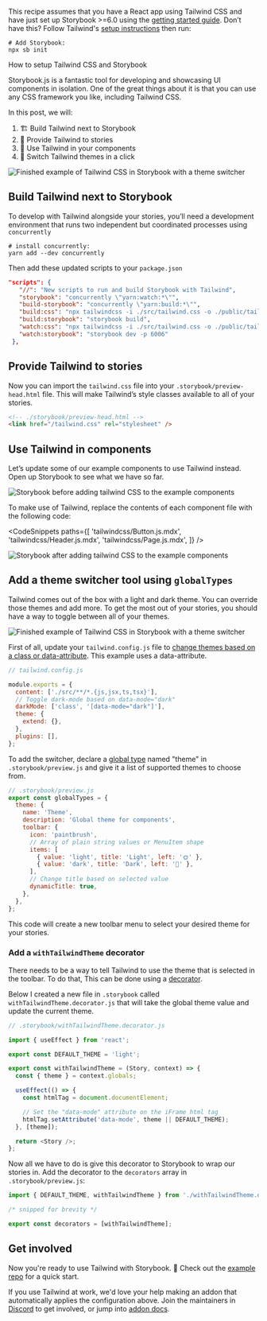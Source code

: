 <div class="aside aside__no-top">

This recipe assumes that you have a React app using Tailwind CSS and have just set up Storybook >=6.0 using the [getting started guide](/docs/react/get-started/install). Don’t have this? Follow Tailwind's [setup instructions](https://tailwindcss.com/docs/installation) then run:

```shell
# Add Storybook:
npx sb init
```

</div>

<RecipeHeader>

How to setup Tailwind CSS and Storybook

</RecipeHeader>

Storybook.js is a fantastic tool for developing and showcasing UI components in isolation. One of the great things about it is that you can use any CSS framework you like, including Tailwind CSS.

In this post, we will:

1. 🏗️ Build Tailwind next to Storybook
2. 🎁 Provide Tailwind to stories
3. 🧱 Use Tailwind in your components
4. 🎨 Switch Tailwind themes in a click

![Finished example of Tailwind CSS in Storybook with a theme switcher](https://user-images.githubusercontent.com/18172605/208201389-1f448dbb-978c-442e-9d6b-7bf3fea63e64.gif)

## Build Tailwind next to Storybook

To develop with Tailwind alongside your stories, you’ll need a development environment that runs two independent but coordinated processes using `concurrently`

```shell
# install concurrently:
yarn add --dev concurrently
```

Then add these updated scripts to your `package.json`

```json
"scripts": {
   "//": "New scripts to run and build Storybook with Tailwind",
   "storybook": "concurrently \"yarn:watch:*\"",
   "build-storybook": "concurrently \"yarn:build:*\"",
   "build:css": "npx tailwindcss -i ./src/tailwind.css -o ./public/tailwind.css",
   "build:storybook": "storybook build",
   "watch:css": "npx tailwindcss -i ./src/tailwind.css -o ./public/tailwind.css --watch",
   "watch:storybook": "storybook dev -p 6006"
 },
```

## Provide Tailwind to stories

Now you can import the `tailwind.css` file into your `.storybook/preview-head.html` file. This will make Tailwind’s style classes available to all of your stories.

```html
<!-- ./storybook/preview-head.html -->
<link href="/tailwind.css" rel="stylesheet" />
```

## Use Tailwind in components

Let’s update some of our example components to use Tailwind instead. Open up Storybook to see what we have so far.

![Storybook before adding tailwind CSS to the example components](https://user-images.githubusercontent.com/18172605/208201413-ace25d53-880a-4580-a81a-3d628fba229e.gif)

To make use of Tailwind, replace the contents of each component file with the following code:

<!-- prettier-ignore-start -->

<CodeSnippets
    paths={[
        'tailwindcss/Button.js.mdx',
        'tailwindcss/Header.js.mdx',
        'tailwindcss/Page.js.mdx',
    ]}
/>

<!-- prettier-ignore-end -->

![Storybook after adding tailwind CSS to the example components](https://user-images.githubusercontent.com/18172605/208201423-c7ea9392-1851-4fc3-9968-6d05399c2e91.gif)

## Add a theme switcher tool using `globalTypes`

Tailwind comes out of the box with a light and dark theme. You can override those themes and add more. To get the most out of your stories, you should have a way to toggle between all of your themes.

![Finished example of Tailwind CSS in Storybook with a theme switcher](https://user-images.githubusercontent.com/18172605/208201389-1f448dbb-978c-442e-9d6b-7bf3fea63e64.gif)

First of all, update your `tailwind.config.js` file to [change themes based on a class or data-attribute](https://tailwindcss.com/docs/dark-mode#customizing-the-class-name). This example uses a data-attribute.

```js
// tailwind.config.js

module.exports = {
  content: ['./src/**/*.{js,jsx,ts,tsx}'],
  // Toggle dark-mode based on data-mode="dark"
  darkMode: ['class', '[data-mode="dark"]'],
  theme: {
    extend: {},
  },
  plugins: [],
};
```

To add the switcher, declare a [global type](/docs/react/essentials/toolbars-and-globals) named "theme" in `.storybook/preview.js` and give it a list of supported themes to choose from.

```js
// .storybook/preview.js
export const globalTypes = {
  theme: {
    name: 'Theme',
    description: 'Global theme for components',
    toolbar: {
      icon: 'paintbrush',
      // Array of plain string values or MenuItem shape
      items: [
        { value: 'light', title: 'Light', left: '🌞' },
        { value: 'dark', title: 'Dark', left: '🌛' },
      ],
      // Change title based on selected value
      dynamicTitle: true,
    },
  },
};
```

This code will create a new toolbar menu to select your desired theme for your stories.

### Add a `withTailwindTheme` decorator

There needs to be a way to tell Tailwind to use the theme that is selected in the toolbar. To do that, This can be done using a [decorator](/docs/vue/writing-stories/decorators).

Below I created a new file in `.storybook` called `withTailwindTheme.decorator.js` that will take the global theme value and update the current theme.

```js
// .storybook/withTailwindTheme.decorator.js

import { useEffect } from 'react';

export const DEFAULT_THEME = 'light';

export const withTailwindTheme = (Story, context) => {
  const { theme } = context.globals;

  useEffect(() => {
    const htmlTag = document.documentElement;

    // Set the "data-mode" attribute on the iFrame html tag
    htmlTag.setAttribute('data-mode', theme || DEFAULT_THEME);
  }, [theme]);

  return <Story />;
};
```

Now all we have to do is give this decorator to Storybook to wrap our stories in. Add the decorator to the `decorators` array in `.storybook/preview.js`:

```js
import { DEFAULT_THEME, withTailwindTheme } from './withTailwindTheme.decorator';

/* snipped for brevity */

export const decorators = [withTailwindTheme];
```

## Get involved

Now you're ready to use Tailwind with Storybook. 🎉 Check out the [example repo](https://github.com/Integrayshaun/storybook-tailwind-recipe-example) for a quick start.

If you use Tailwind at work, we'd love your help making an addon that automatically applies the configuration above. Join the maintainers in [Discord](https://discord.gg/storybook) to get involved, or jump into [addon docs](/docs/react/addons/introduction).
